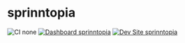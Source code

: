 # sprinntopia

![CI none](https://img.shields.io/badge/ci-none-orange.svg)
[![Dashboard sprinntopia](https://img.shields.io/badge/dashboard-sprinntopia-yellow.svg)](https://dashboard.pantheon.io/sites/5e473936-d73c-4dbe-8927-14c8be37ad0f#dev/code)
[![Dev Site sprinntopia](https://img.shields.io/badge/site-sprinntopia-blue.svg)](http://dev-sprinntopia.pantheonsite.io/)